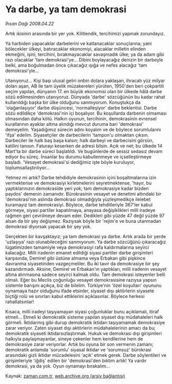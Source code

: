 # Ya darbe, ya tam demokrasi

*İhsan Dağı 2008.04.22*

<tr><td class="metin" colspan="2" style="padding-top: 20px; padding-left: 5px; padding-right: 10px;">Artık ikisinin arasında bir yer yok. Kilitlendik, tercihimizi yapmak zorundayız.</td></tr><tr><td class="metin" colspan="2" style="padding-top: 20px; padding-left: 5px; padding-right: 10px;"><p>Ya harbiden yapacaklar darbelerini ve katlanacaklar sonuçlarına; yani bölecekler ülkeyi, batıracaklar ekonomiyi, alacaklar milletin elinden ekmeğini, işini, tercihini, bırakmayacaklar savaşmadık ülke; ya da adam gibi razı olacaklar 'tam demokrasi'ye... Dibini boylayacağız denizin bir darbeyle belki, ama boğulmadan önce çıkacağız ışığa ve nefes alacağız 'tam demokrasi'yle...
<p>Utanıyoruz... Kişi başı ulusal geliri onbin dolara yaklaşan, ihracatı yüz milyar doları aşan, AB ile tam üyelik müzakereleri yürüten, 1950'den beri çokpartili seçim yapılan, dünyanın 17. en büyük ekonomisi olan bir ülkede hâlâ darbe sözü edilmesinden utanıyoruz. Dünyada 'darbe' sözcüğünün bu kadar rahat kullanıldığı başka bir ülke olduğunu sanmıyorum. Konuştukça da 'olağanlaşıyor' darbe düşüncesi, 'normalleşiyor' darbe beklentisi. Darbe sözü edildikçe 'demokrasi'nin içi boşalıyor. Bu koşullarda darbenin olmaması olmasından daha kötü. Halkın oyunun, tercihinin, demokrasinin evrensel kurallarının ayaklar altına alındığı mevcut duruma bari 'demokrasi' demeyelim. Yaşadığımız sürecin adını koyalım ve de böylece sorumlularını 'ifşa' edelim. Siyasetçiler de darbecilerin 'tampon'u olmaktan çıksın. Darbeciler ile halk baş başa kalsın; halk darbeyi ve darbecisini görsün, katilini tanısın. Faturayı keserken de adresi bilsin. Açık ve net; bu ülkede 14 Mart'ta bir darbe süreci başlatıldı. Ve bugünlerde de sessiz sedasız devam ediyor bu süreç. İnsanlar bu durumu kabullenmeye ve içselleştirmeye başladı. 'Vesayet demokrasi'si dediğimiz işte böyle kuruluyor, toplumsallaştırılıyor... 
<p>Yetmez mi artık? Darbe tehdidiyle demokrasinin içini boşaltmalarına izin vermektense ve demokrasiyi kirletmelerini seyretmektense, 'hayır, bu yaptıklarınızın demokraside yeri yok; tam demokrasiye kadar bizden paydos' demenin zamanıdır. Bürokrasinin vesayet ve denetimi altındaki bir 'demokrasi'nin aslında demokrasi olmadığıyla yüzleşmedikçe ilelebet kuramayız tam demokrasiyi. Böylece, darbe tehditleriyle 367'ler kabul görmeye, siyasi partiler kapatılmaya, anayasa değişiklikleri milli iradeye rağmen geri çevrilmeye devam eder. Dedikleri gibi yüzde 47 değil yüzde 97 alsan da bir şey değişmez. Razıysak böyle bir 'rejim'e ve buna utanmadan demokrasi diyorsak yapacak bir şey yok. 
<p>Gerçekten bir kavşaktayız; ya tam demokrasi ya darbe. Artık arada bir yerde 'uzlaşıya' razı olunabileceğini sanmıyorum. Ya darbe sözcüğünü çıkaracağız lügatimizden tamamiyle veya demokrasiyi rafa kaldırmalarına seyirci kalacağız. Milli iradenin emanet edildiği siyasi partiler darbe girişimleri karşısında, Demirel gibi üstüne almama veya Erbakan gibi pişkince davranma siyasetinden vazgeçmeliler. Bu iki tavır da demokrasiye bir şey kazandırmadı. Aksine, Demirel ve Erbakan'ın yaptıkları, milli iradenin vesayet altına alınmasına sadece seyirci kalmak oldu. Tam demokrasi isteyenler belli olmalı. Eğer bu Meclis çoğunluğu vesayet demokrasisine razıysa yapsın sistemle barışını açıkça, biz de bilelim. Türkiye'nin 'özel koşulları' oyununu oynamaya hazır olduğunu ifade etsinler, siyaset dışı aktörlerin siyasete biçtiği rolü ve sınırları kabul ettiklerini açıklasınlar. Böylece herkesi rahatlatsınlar! 
<p>Kısaca, milli iradeyi taşıyamayan siyasi çoğunluklar bunu açıklamalı, itiraf etmeli... Etmeli ki demokratik sisteme yapılan siyaset dışı müdahaleleri halk görmeli. İktidarmış gibi durup demokratik iktidarı taşıyamamak demokrasiye zarar veriyor. Zaten siyaset dışı aktörlerin müdahalelerinin amacı da bu; demokratik siyaseti iktidarsızlaştırmak. Hukuk ve demokrasi dışı girişimleri halkıyla paylaşmayanlar, sineye çekenler hem kendilerine hem de demokrasiye zarar veriyorlar. Artık bu oyuna bir son vermenin zamanı; demokratik anlamda 'sorumlu' siyasal iktidar ve 'sorumsuz' bürokrasi arasındaki gizli iktidar mücadelesini 'açık' etmek gerek. Darbe söylentileri ve girişimleriyle 'iğdiş' edilen bir 'demokrasi'den bıktım artık! Ya vardır demokrasi, ya da yok. Oyun oynamayı bırakalım...<br/></p></p></p></p></p></td></tr>

Kaynak: [zaman.com.tr](http://zaman.com.tr/yazar.do?yazino=679780), [web.archive.org (arşiv bağlantısı)](http://web.archive.org/web/20080503003119/http://www.zaman.com.tr:80/yazar.do?yazino=679780)
